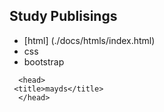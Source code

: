 ## Study Publisings

- [html] (./docs/htmls/index.html)
- css
- bootstrap

```
  <head>
 <title>mayds</title>
  </head>
```
